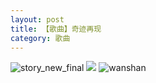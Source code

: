 ```yaml
---
layout: post
title: 【歌曲】奇迹再现
category: 歌曲
---
```

![story_new_final](http://s79weexgu.hd-bkt.clouddn.com/img/story_new_final_0322.png)
![](http://s79wgrh40.hd-bkt.clouddn.com/img/wonder-220624-1.jpg)
![wanshan](http://s79weexgu.hd-bkt.clouddn.com/img/wanshan.png)